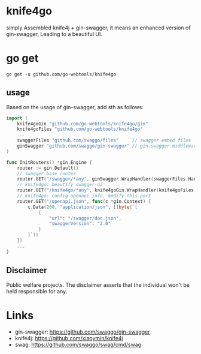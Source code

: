 # knife4go
simply Assembled knife4j + gin-swagger, it means an enhanced version of gin-swagger, Leading  to a beautiful UI.

# go get
`go get -u github.com/go-webtools/knife4go`

## usage
Based on the usage of gin-swagger, add sth as follows:
```go
import (
	knife4goGin "github.com/go-webtools/knife4go/gin"
	knife4goFiles "github.com/go-webtools/knife4go"
    ...
	swaggerFiles "github.com/swaggo/files"     // swagger embed files
	ginSwagger "github.com/swaggo/gin-swagger" // gin-swagger middleware
)

func InitRouters() *gin.Engine {
    router := gin.Default()
	// swagger base router
	router.GET("/swagger/*any", ginSwagger.WrapHandler(swaggerFiles.Handler))
	// knife4go: beautify swagger-ui
	router.GET("/knife4go/*any", knife4goGin.WrapHandler(knife4goFiles.Handler))
	// knife4go: config openapi info, modify this port 
	router.GET("/openapi.json", func(c *gin.Context) {
		c.Data(200, "application/json", []byte(`[
			{
				"url": "/swagger/doc.json",
				"swaggerVersion": "2.0"
			}
		]`))
	})
    ...
}
```

## Disclaimer
Public welfare projects.
The disclaimer asserts that the individual won't be held responsible for any.

# Links
- gin-swagger: https://github.com/swaggo/gin-swagger
- knife4j: https://github.com/xiaoymin/knife4j
- swag: https://github.com/swaggo/swag/cmd/swag
